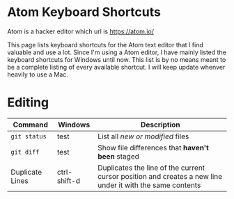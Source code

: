 # Atom Keyboard Shortcuts

Atom is a hacker editor which url is https://atom.io/


This page lists keyboard shortcuts for the Atom text editor that I find valuable and use a lot. Since I'm using a Atom editor, I have 
mainly listed the keyboard shortcuts for Windows until now. This list is by no means meant to be a complete listing of every available
shortcut. I will keep update whenver heavily to use a Mac.


# Editing

| Command | Windows | Description |
| --- | --- | --- |
| `git status` | test | List all *new or modified* files |
| `git diff` | test |Show file differences that **haven't been** staged |
| Duplicate Lines | ctrl-shift-d | Duplicates the line of the current cursor position and creates a new line under it with the same contents|
